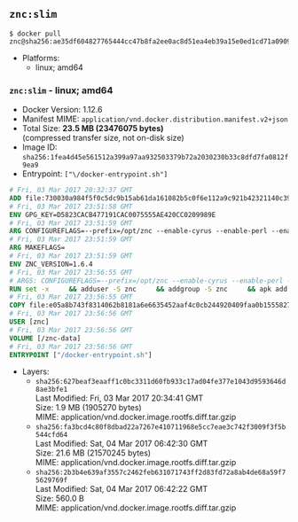 ## `znc:slim`

```console
$ docker pull znc@sha256:ae35df604827765444cc47b8fa2ee0ac8d51ea4eb39a15e0ed1cd71a0909d4cf
```

-	Platforms:
	-	linux; amd64

### `znc:slim` - linux; amd64

-	Docker Version: 1.12.6
-	Manifest MIME: `application/vnd.docker.distribution.manifest.v2+json`
-	Total Size: **23.5 MB (23476075 bytes)**  
	(compressed transfer size, not on-disk size)
-	Image ID: `sha256:1fea4d45e561512a399a97aa932503379b72a2030230b33c8dfd7fa0812f9ea9`
-	Entrypoint: `["\/docker-entrypoint.sh"]`

```dockerfile
# Fri, 03 Mar 2017 20:32:37 GMT
ADD file:730030a984f5f0c5dc9b15ab61da161082b5c0f6e112a9c921b42321140c3927 in / 
# Fri, 03 Mar 2017 23:51:58 GMT
ENV GPG_KEY=D5823CACB477191CAC0075555AE420CC0209989E
# Fri, 03 Mar 2017 23:51:59 GMT
ARG CONFIGUREFLAGS=--prefix=/opt/znc --enable-cyrus --enable-perl --enable-python --disable-ipv6
# Fri, 03 Mar 2017 23:51:59 GMT
ARG MAKEFLAGS=
# Fri, 03 Mar 2017 23:51:59 GMT
ENV ZNC_VERSION=1.6.4
# Fri, 03 Mar 2017 23:56:55 GMT
# ARGS: CONFIGUREFLAGS=--prefix=/opt/znc --enable-cyrus --enable-perl --enable-python --disable-ipv6 MAKEFLAGS=
RUN set -x     && adduser -S znc     && addgroup -S znc     && apk add --no-cache --virtual runtime-dependencies         ca-certificates         cyrus-sasl         icu         openssl         tini     && apk add --no-cache --virtual build-dependencies         build-base         curl         cyrus-sasl-dev         gnupg         icu-dev         openssl-dev         perl-dev         python3-dev     && mkdir /znc-src && cd /znc-src     && curl -fsSL "http://znc.in/releases/archive/znc-${ZNC_VERSION}.tar.gz" -o znc.tgz     && curl -fsSL "http://znc.in/releases/archive/znc-${ZNC_VERSION}.tar.gz.sig" -o znc.tgz.sig     && export GNUPGHOME="$(mktemp -d)"     && gpg --keyserver ha.pool.sks-keyservers.net --recv-keys "${GPG_KEY}"     && gpg --batch --verify znc.tgz.sig znc.tgz     && rm -rf "$GNUPGHOME"     && tar -zxf znc.tgz --strip-components=1     && mkdir build && cd build     && ../configure ${CONFIGUREFLAGS}     && make $MAKEFLAGS     && make install     && apk del build-dependencies     && cd / && rm -rf /znc-src
# Fri, 03 Mar 2017 23:56:55 GMT
COPY file:e05a8b743f8314062b8181a6e6635452aaf4c0cb244920409faa0b1555827b58 in / 
# Fri, 03 Mar 2017 23:56:56 GMT
USER [znc]
# Fri, 03 Mar 2017 23:56:56 GMT
VOLUME [/znc-data]
# Fri, 03 Mar 2017 23:56:56 GMT
ENTRYPOINT ["/docker-entrypoint.sh"]
```

-	Layers:
	-	`sha256:627beaf3eaaff1c0bc3311d60fb933c17ad04fe377e1043d9593646d8ae3bfe1`  
		Last Modified: Fri, 03 Mar 2017 20:34:41 GMT  
		Size: 1.9 MB (1905270 bytes)  
		MIME: application/vnd.docker.image.rootfs.diff.tar.gzip
	-	`sha256:fa3bcd4c80f8dbad22a7267e410711968e5cc7eae3c742f3009f3f5b544cfd64`  
		Last Modified: Sat, 04 Mar 2017 06:42:30 GMT  
		Size: 21.6 MB (21570245 bytes)  
		MIME: application/vnd.docker.image.rootfs.diff.tar.gzip
	-	`sha256:2b3b4e639af3557c2462feb631071743ff2d83fd72a8ab4de68a59f75629769f`  
		Last Modified: Sat, 04 Mar 2017 06:42:22 GMT  
		Size: 560.0 B  
		MIME: application/vnd.docker.image.rootfs.diff.tar.gzip
